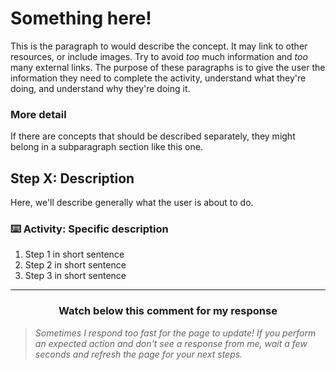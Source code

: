 # Something here!

This is the paragraph to would describe the concept. It may link to other resources, or include images. Try to avoid _too_ much information and _too_ many external links. The purpose of these paragraphs is to give the user the information they need to complete the activity, understand what they're doing, and understand why they're doing it.

### More detail 

If there are concepts that should be described separately, they might belong in a subparagraph section like this one.

## Step X: Description

Here, we'll describe generally what the user is about to do.

### :keyboard: Activity: Specific description

1. Step 1 in short sentence
2. Step 2 in short sentence
3. Step 3 in short sentence

<hr>
<h3 align="center">Watch below this comment for my response</h3>

> _Sometimes I respond too fast for the page to update! If you perform an expected action and don't see a response from me, wait a few seconds and refresh the page for your next steps._
